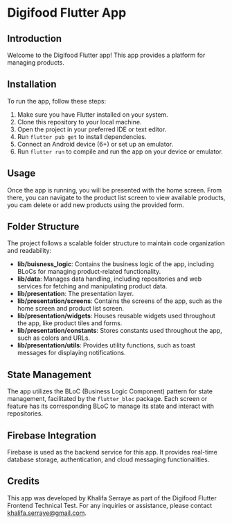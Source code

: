 # Digifood Flutter App

## Introduction

Welcome to the Digifood Flutter app! This app provides a platform for managing products.

## Installation

To run the app, follow these steps:

1. Make sure you have Flutter installed on your system.
2. Clone this repository to your local machine.
3. Open the project in your preferred IDE or text editor.
4. Run `flutter pub get` to install dependencies.
5. Connect an Android device (6+) or set up an emulator.
6. Run `flutter run` to compile and run the app on your device or emulator.

## Usage

Once the app is running, you will be presented with the home screen. From there, you can navigate to the product list screen to view available products, you cam delete or add new products using the provided form.

## Folder Structure

The project follows a scalable folder structure to maintain code organization and readability:

- **lib/buisness_logic**: Contains the business logic of the app, including BLoCs for managing product-related functionality.
- **lib/data**: Manages data handling, including repositories and web services for fetching and manipulating product data.
- **lib/presentation**: The presentation layer.
- **lib/presentation/screens**: Contains the screens of the app, such as the home screen and product list screen.
- **lib/presentation/widgets**: Houses reusable widgets used throughout the app, like product tiles and forms.
- **lib/presentation/constants**: Stores constants used throughout the app, such as colors and URLs.
- **lib/presentation/utils**: Provides utility functions, such as toast messages for displaying notifications.

## State Management

The app utilizes the BLoC (Business Logic Component) pattern for state management, facilitated by the `flutter_bloc` package. Each screen or feature has its corresponding BLoC to manage its state and interact with repositories.

## Firebase Integration

Firebase is used as the backend service for this app. It provides real-time database storage, authentication, and cloud messaging functionalities.

## Credits

This app was developed by Khalifa Serraye as part of the Digifood Flutter Frontend Technical Test. For any inquiries or assistance, please contact [khalifa.serraye@gmail.com](mailto:khalifa.serraye@gmail.com).
